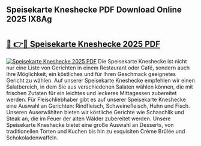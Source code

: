 ## Speisekarte Kneshecke PDF Download Online 2025 lX8Ag

# <h2><a href="http://gccj3l.nevu.top/?p=Speisekarte+Kneshecke">🔗 👉🔴 Speisekarte Kneshecke 2025 PDF</a></h2>

[![Speisekarte Kneshecke 2025 PDF](https://i.imgur.com/dBaPXMq.png)](http://gccj3l.nevu.top/?p=Speisekarte+Kneshecke)
Die Speisekarte Kneshecke ist nicht nur eine Liste von Gerichten in einem Restaurant oder Café, sondern auch Ihre Möglichkeit, ein köstliches und für Ihren Geschmack geeignetes Gericht zu wählen. Auf unserer Speisekarte Kneshecke empfehlen wir einen Salatbereich, in dem Sie aus verschiedenen Salaten wählen können, die mit frischen Zutaten für ein leichtes und leckeres Mittagessen zubereitet werden. Für Fleischliebhaber gibt es auf unserer Speisekarte Kneshecke eine Auswahl an Gerichten: Rindfleisch, Schweinefleisch, Huhn und Fisch. Unseren Auserwählten bieten wir köstliche Gerichte wie Schaschlik und Steak an, die im Feuer der alten Wälder zubereitet werden. Unsere Speisekarte Kneshecke bietet eine große Auswahl an Desserts, von traditionellen Torten und Kuchen bis hin zu exquisiten Crème Brûlée und Schokoladenwaffeln.
